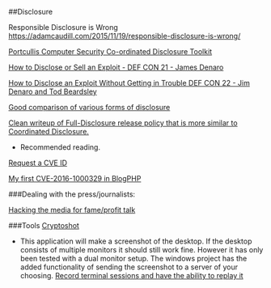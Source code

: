 ##Disclosure
 


Responsible Disclosure is Wrong
https://adamcaudill.com/2015/11/19/responsible-disclosure-is-wrong/

[Portcullis Computer Security Co-ordinated Disclosure Toolkit](https://github.com/portcullislabs/co-ordinated-disclosure-toolkit)

[How to Disclose or Sell an Exploit - DEF CON 21 - James Denaro](https://www.youtube.com/watch?v=N1Xj3f4felg)


[How to Disclose an Exploit Without Getting in Trouble DEF CON 22 - Jim Denaro and Tod Beardsley](https://www.youtube.com/watch?v=Y8Cpio6z9qA)


[Good comparison of various forms of disclosure](http://blog.opensecurityresearch.com/2014/06/approaches-to-vulnerability-disclosure.html)


[Clean writeup of Full-Disclosure release policy that is more similar to Coordinated Disclosure.](http://www.ilias.de/docu/goto_docu_wiki_1357_RFPolicy.html)
* Recommended reading.


[Request a CVE ID](http://cve.mitre.org/cve/request_id.html#cna_coverage)

[My first CVE-2016-1000329 in BlogPHP](https://www.stevencampbell.info/2016/12/my-first-cve-2016-1000329-in-blogphp/)


###Dealing with the press/journalists:

[Hacking the media for fame/profit talk](http://www.irongeek.com/i.php?page=videos/derbycon4/Hacking-The-Media-For-Fame-And-Profit-Jenn-Ellis-Steven-Reganh)




###Tools
[Cryptoshot](https://github.com/DiabloHorn/cryptoshot) 
* This application will make a screenshot of the desktop. If the desktop consists of multiple monitors
it should still work fine. However it has only been tested with a dual monitor setup. 
The windows project has the added functionality of sending the screenshot to a server of your choosing.
[Record terminal sessions and have the ability to replay it](http://linux.byexamples.com/archives/279/record-the-terminal-session-and-replay-later/)






















